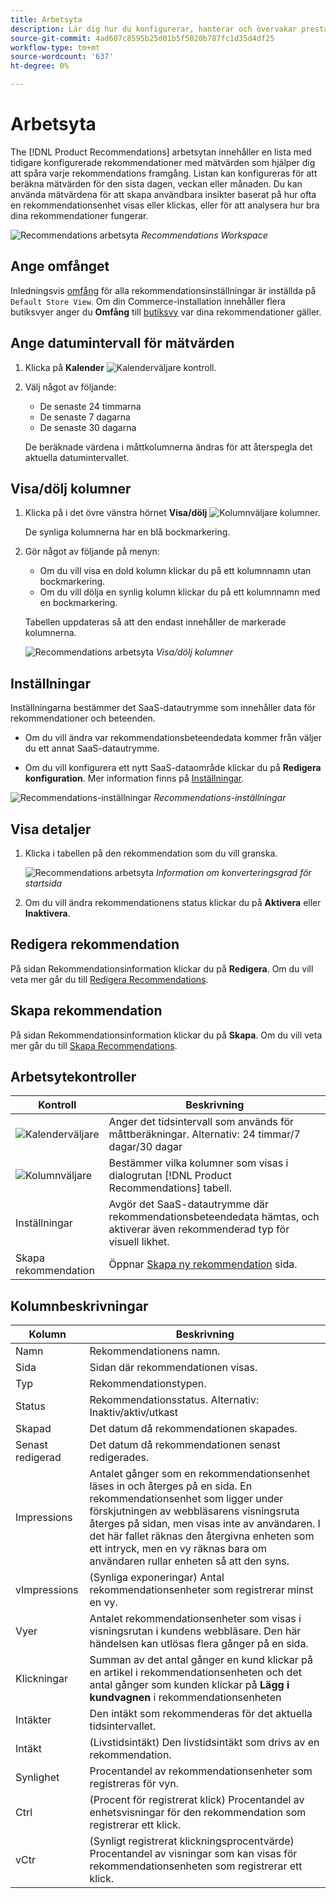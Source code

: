 ```yaml
---
title: Arbetsyta
description: Lär dig hur du konfigurerar, hanterar och övervakar prestandan för produktrekommendationer.
source-git-commit: 4ad607c8595b25d01b5f5020b787fc1d35d4df25
workflow-type: tm+mt
source-wordcount: '637'
ht-degree: 0%

---
```


# Arbetsyta

The [!DNL Product Recommendations] arbetsytan innehåller en lista med tidigare konfigurerade rekommendationer med mätvärden som hjälper dig att spåra varje rekommendations framgång. Listan kan konfigureras för att beräkna mätvärden för den sista dagen, veckan eller månaden. Du kan använda mätvärdena för att skapa användbara insikter baserat på hur ofta en rekommendationsenhet visas eller klickas, eller för att analysera hur bra dina rekommendationer fungerar.

![Recommendations arbetsyta](assets/workspace.png)
_Recommendations Workspace_

## Ange omfånget

Inledningsvis [omfång](https://docs.magento.com/user-guide/stores/websites-stores-views.html) för alla rekommendationsinställningar är inställda på `Default Store View`. Om din Commerce-installation innehåller flera butiksvyer anger du **Omfång** till [butiksvy](https://docs.magento.com/user-guide/configuration/scope.html) var dina rekommendationer gäller.

## Ange datumintervall för mätvärden

1. Klicka på **Kalender** ![Kalenderväljare](assets/icon-calendar.png) kontroll.

1. Välj något av följande:

   - De senaste 24 timmarna
   - De senaste 7 dagarna
   - De senaste 30 dagarna

   De beräknade värdena i måttkolumnerna ändras för att återspegla det aktuella datumintervallet.

## Visa/dölj kolumner

1. Klicka på i det övre vänstra hörnet **Visa/dölj** ![Kolumnväljare](assets/icon-show-hide-columns.png) kolumner.

   De synliga kolumnerna har en blå bockmarkering.

1. Gör något av följande på menyn:

   - Om du vill visa en dold kolumn klickar du på ett kolumnnamn utan bockmarkering.
   - Om du vill dölja en synlig kolumn klickar du på ett kolumnnamn med en bockmarkering.

   Tabellen uppdateras så att den endast innehåller de markerade kolumnerna.

   ![Recommendations arbetsyta](assets/workspace-select-columns.png)
   _Visa/dölj kolumner_

## Inställningar

Inställningarna bestämmer det SaaS-datautrymme som innehåller data för rekommendationer och beteenden.

- Om du vill ändra var rekommendationsbeteendedata kommer från väljer du ett annat SaaS-datautrymme.

- Om du vill konfigurera ett nytt SaaS-dataområde klickar du på **Redigera konfiguration**. Mer information finns på [Inställningar](settings.md).

![Recommendations-inställningar](assets/settings.png)
_Recommendations-inställningar_

## Visa detaljer

1. Klicka i tabellen på den rekommendation som du vill granska.

   ![Recommendations arbetsyta](assets/recommendation-detail.png)
   _Information om konverteringsgrad för startsida_

1. Om du vill ändra rekommendationens status klickar du på **Aktivera** eller **Inaktivera**.

## Redigera rekommendation

På sidan Rekommendationsinformation klickar du på **Redigera**. Om du vill veta mer går du till [Redigera Recommendations](edit.md).

## Skapa rekommendation

På sidan Rekommendationsinformation klickar du på **Skapa**. Om du vill veta mer går du till [Skapa Recommendations](create.md).

## Arbetsytekontroller

| Kontroll | Beskrivning |
|---|---|
| ![Kalenderväljare](assets/icon-calendar.png) | Anger det tidsintervall som används för måttberäkningar. Alternativ: 24 timmar/7 dagar/30 dagar |
| ![Kolumnväljare](assets/icon-show-hide-columns.png) | Bestämmer vilka kolumner som visas i dialogrutan [!DNL Product Recommendations] tabell. |
| Inställningar | Avgör det SaaS-datautrymme där rekommendationsbeteendedata hämtas, och aktiverar även rekommenderad typ för visuell likhet. |
| Skapa rekommendation | Öppnar [Skapa ny rekommendation](create.md) sida. |

## Kolumnbeskrivningar

| Kolumn | Beskrivning |
|---|---|
| Namn | Rekommendationens namn. |
| Sida | Sidan där rekommendationen visas. |
| Typ | Rekommendationstypen. |
| Status | Rekommendationsstatus. Alternativ: Inaktiv/aktiv/utkast |
| Skapad | Det datum då rekommendationen skapades. |
| Senast redigerad | Det datum då rekommendationen senast redigerades. |
| Impressions | Antalet gånger som en rekommendationsenhet läses in och återges på en sida. En rekommendationsenhet som ligger under förskjutningen av webbläsarens visningsruta återges på sidan, men visas inte av användaren. I det här fallet räknas den återgivna enheten som ett intryck, men en vy räknas bara om användaren rullar enheten så att den syns. |
| vImpressions | (Synliga exponeringar) Antal rekommendationsenheter som registrerar minst en vy. |
| Vyer | Antalet rekommendationsenheter som visas i visningsrutan i kundens webbläsare. Den här händelsen kan utlösas flera gånger på en sida. |
| Klickningar | Summan av det antal gånger en kund klickar på en artikel i rekommendationsenheten och det antal gånger som kunden klickar på **Lägg i kundvagnen** i rekommendationsenheten |
| Intäkter | Den intäkt som rekommenderas för det aktuella tidsintervallet. |
| Intäkt | (Livstidsintäkt) Den livstidsintäkt som drivs av en rekommendation. |
| Synlighet | Procentandel av rekommendationsenheter som registreras för vyn. |
| Ctrl | (Procent för registrerat klick) Procentandel av enhetsvisningar för den rekommendation som registrerar ett klick. |
| vCtr | (Synligt registrerat klickningsprocentvärde) Procentandel av visningar som kan visas för rekommendationsenheten som registrerar ett klick. |
